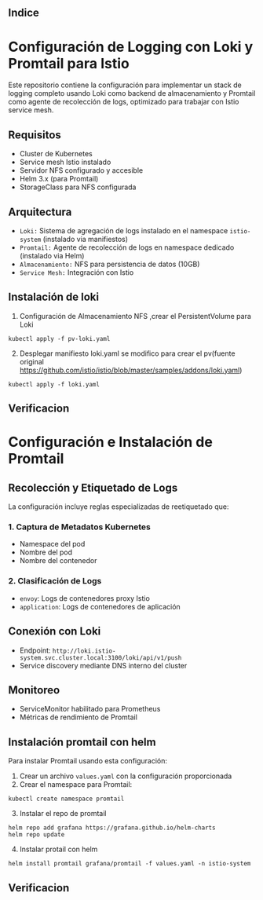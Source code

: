## Indice



# Configuración de Logging con Loki y Promtail para Istio

Este repositorio contiene la configuración para implementar un stack de logging completo usando Loki como backend de almacenamiento y Promtail como agente de recolección de logs, optimizado para trabajar con Istio service mesh.

## Requisitos 

- Cluster de Kubernetes
- Service mesh Istio instalado
- Servidor NFS configurado y accesible
- Helm 3.x (para Promtail)
- StorageClass para NFS configurada

## Arquitectura

- `Loki:` Sistema de agregación de logs instalado en el namespace `istio-system` (instalado via manifiestos)
- `Promtail:` Agente de recolección de logs en namespace dedicado (instalado via Helm)
- `Almacenamiento:` NFS para persistencia de datos (10GB)
- `Service Mesh:` Integración con Istio

## Instalación de loki

1. Configuración de Almacenamiento NFS ,crear el PersistentVolume para Loki
```
kubectl apply -f pv-loki.yaml
```
2. Desplegar manifiesto loki.yaml se modifico para crear el pv(fuente original https://github.com/istio/istio/blob/master/samples/addons/loki.yaml)
```
kubectl apply -f loki.yaml
```
## Verificacion


# Configuración e Instalación de Promtail

## Recolección y Etiquetado de Logs

La configuración incluye reglas especializadas de reetiquetado que:

### 1. Captura de Metadatos Kubernetes
- Namespace del pod
- Nombre del pod 
- Nombre del contenedor

### 2. Clasificación de Logs
- `envoy`: Logs de contenedores proxy Istio
- `application`: Logs de contenedores de aplicación

## Conexión con Loki

- Endpoint: `http://loki.istio-system.svc.cluster.local:3100/loki/api/v1/push`
- Service discovery mediante DNS interno del cluster

## Monitoreo

- ServiceMonitor habilitado para Prometheus
- Métricas de rendimiento de Promtail

## Instalación promtail con helm

Para instalar Promtail usando esta configuración:
1. Crear un archivo `values.yaml` con la configuración proporcionada
2. Crear el namespace para Promtail:
```
kubectl create namespace promtail
```
3. Instalar el repo de promtail
```
helm repo add grafana https://grafana.github.io/helm-charts
helm repo update
```
4. Instalar protail con helm
```
helm install promtail grafana/promtail -f values.yaml -n istio-system
```
## Verificacion 

